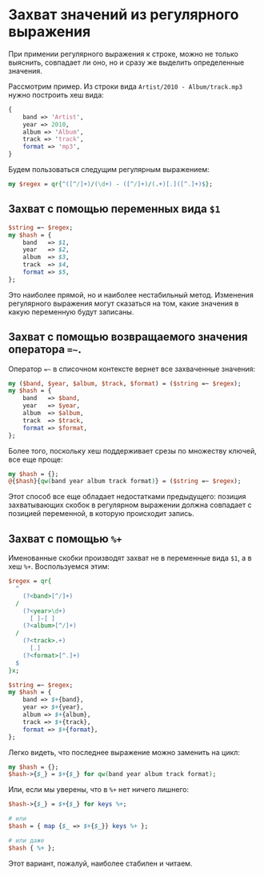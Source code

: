 Захват значений из регулярного выражения
========================================

При примении регулярного выражения к строке, можно не только выяснить, совпадает ли оно, но и сразу же выделить определенные значения.

Рассмотрим пример. Из строки вида `Artist/2010 - Album/track.mp3` нужно построить хеш вида:

```perl
{
    band => 'Artist',
    year => 2010,
    album => 'Album',
    track => 'track',
    format => 'mp3',
}
```

Будем пользоваться следущим регулярным выражением:

```perl
my $regex = qr{^([^/]+)/(\d+) - ([^/]+)/(.+)[.]([^.]+)$};
```

Захват с помощью переменных вида `$1`
-------------------------------------

```perl
$string =~ $regex;
my $hash = {
    band   => $1,
    year   => $2,
    album  => $3,
    track  => $4,
    format => $5,
};
```

Это наиболее прямой, но и наиболее нестабильный метод. Изменения регулярного выражения могут сказаться на том, какие значения в какую переменную будут записаны.

Захват с помощью возвращаемого значения оператора `=~`.
-------------------------------------------------------

Оператор `=~` в списочном контексте вернет все захваченные значения:

```perl
my ($band, $year, $album, $track, $format) = ($string =~ $regex);
my $hash = {
    band   => $band,
    year   => $year,
    album  => $album,
    track  => $track,
    format => $format,
};
```
Более того, поскольку хеш поддерживает срезы по множеству ключей, все еще проще:

```perl
my $hash = {};
@{$hash}{qw(band year album track format)} = ($string =~ $regex);
```

Этот способ все еще обладает недостатками предыдущего: позиция захватывающих скобок в регулярном выражении должна совпадает с позицией переменной, в которую происходит запись.

Захват с помощью `%+`
---------------------

Именованные скобки производят захват не в переменные вида `$1`, а в хеш `%+`. Воспользуемся этим:

```perl
$regex = qr{
  ^
    (?<band>[^/]+)
  /
    (?<year>\d+)
      [ ]-[ ]
    (?<album>[^/]+)
  /
    (?<track>.+)
      [.]
    (?<format>[^.]+)
  $
}x;

$string =~ $regex;
my $hash = {
    band => $+{band},
    year => $+{year},
    album => $+{album},
    track => $+{track},
    format => $+{format},
};
```

Легко видеть, что последнее выражение можно заменить на цикл:

```perl
my $hash = {};
$hash->{$_} = $+{$_} for qw(band year album track format);
```

Или, если мы уверены, что в `%+` нет ничего лишнего:

```perl
$hash->{$_} = $+{$_} for keys %+;

# или
$hash = { map {$_ => $+{$_}} keys %+ };

# или даже
$hash { %+ };
```

Этот вариант, пожалуй, наиболее стабилен и читаем.
